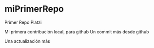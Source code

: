 # miPrimerRepo
Primer Repo Platzi

Mi primera contribución local, para github
Un commit más desde github


Una actualización más
